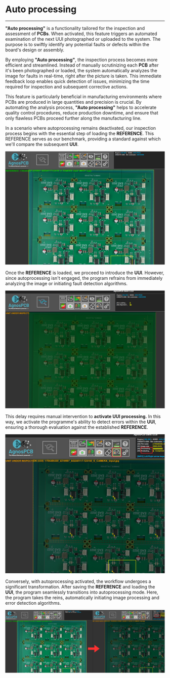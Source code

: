 # Auto processing
___

**"Auto processing"** is a functionality tailored for the inspection and assessment of **PCBs**. When activated, this feature triggers an automated examination of the next UUI photographed or uploaded to the system. The purpose is to swiftly identify any potential faults or defects within the board's design or assembly.

By employing **"Auto processing"**, the inspection process becomes more efficient and streamlined. Instead of manually scrutinizing each **PCB** after it's been photographed or loaded, the system automatically analyzes the image for faults in real-time, right after the picture is taken. This immediate feedback loop enables quick detection of issues, minimizing the time required for inspection and subsequent corrective actions.

This feature is particularly beneficial in manufacturing environments where PCBs are produced in large quantities and precision is crucial. By automating the analysis process, **"Auto processing"** helps to accelerate quality control procedures, reduce production downtime, and ensure that only flawless PCBs proceed further along the manufacturing line.

In a scenario where autoprocessing remains deactivated, our inspection process begins with the essential step of loading the **REFERENCE**. This REFERENCE serves as our benchmark, providing a standard against which we'll compare the subsequent **UUI**. 

![REFERENCE photo](assets/autoprocess-ref.png)

Once the **REFERENCE** is loaded, we proceed to introduce the **UUI**. However, since autoprocessing isn't engaged, the program refrains from immediately analyzing the image or initiating fault detection algorithms. 

![Processing UUI](assets/autprocessing.UUI.png)

This delay requires manual intervention to **activate UUI processing.** In this way, we activate the programme's ability to detect errors within the **UUI**, ensuring a thorough evaluation against the established **REFERENCE**.

![UUI with errors and autoprocess on](assets/Autoprocess-faults.png)

Conversely, with autoprocessing activated, the workflow undergoes a significant transformation. After saving the **REFERENCE** and loading the **UUI**, the program seamlessly transitions into autoprocessing mode. Here, the program takes the reins, automatically initiating image processing and error detection algorithms. 

![Reference photo to UUI photo automatically processed](assets/autoprocess-auto.png)

